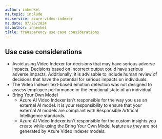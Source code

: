 ```yaml
---
author: inhenkel
ms.topic: include 
ms.service: azure-video-indexer
ms.date: 07/25/2024
ms.author: inhenkel
title: transparency use case considerations
---
```


## Use case considerations

- Avoid using Video Indexer for decisions that may have serious adverse impacts. Decisions based on incorrect output could have serious adverse impacts. Additionally, it is advisable to include human review of decisions that have the potential for serious impacts on individuals.
- The Video Indexer text-based emotion detection was not designed to assess employee performance or the emotional state of an individual.
- Bring Your Own Model
    - Azure AI Video Indexer isn't responsible for the way you use an external AI model. It is your responsibility to ensure that your external AI models are compliant with Responsible Artifical Intelligence standards.
    - Azure AI Video Indexer isn't responsible for the custom insights you create while using the Bring Your Own Model feature as they are not generated by Azure Video Indexer models.